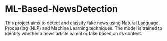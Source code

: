 # ML-Based-NewsDetection
This project aims to detect and classify fake news using Natural Language Processing (NLP) and Machine Learning techniques. The model is trained to identify whether a news article is real or fake based on its content.
